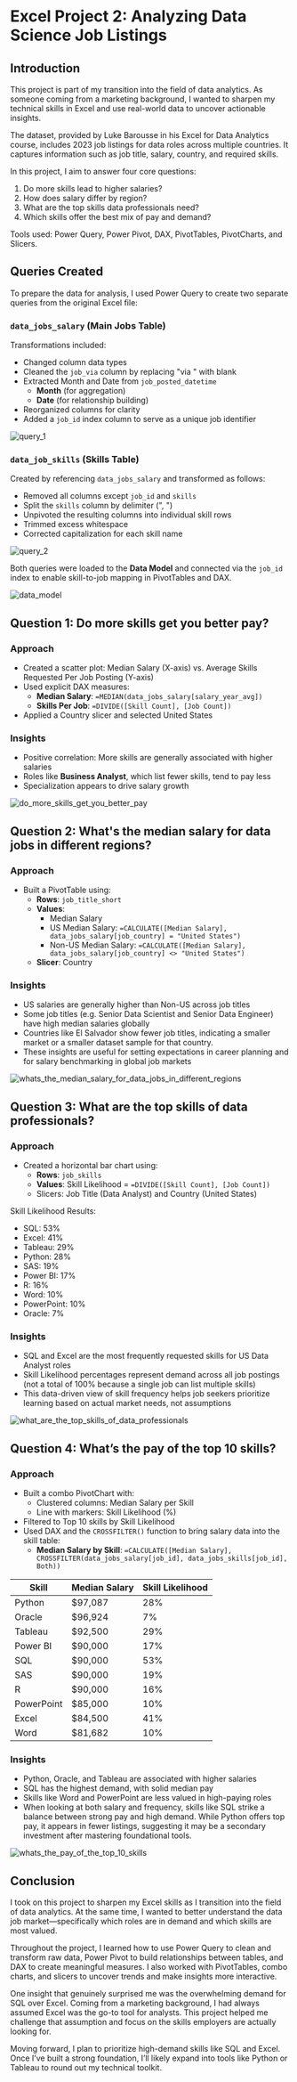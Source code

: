 # Excel Project 2: Analyzing Data Science Job Listings

## Introduction

This project is part of my transition into the field of data analytics. As someone coming from a marketing background, I wanted to sharpen my technical skills in Excel and use real-world data to uncover actionable insights.

The dataset, provided by Luke Barousse in his Excel for Data Analytics course, includes 2023 job listings for data roles across multiple countries. It captures information such as job title, salary, country, and required skills.

In this project, I aim to answer four core questions:
1. Do more skills lead to higher salaries?
2. How does salary differ by region?
3. What are the top skills data professionals need?
4. Which skills offer the best mix of pay and demand?

Tools used: Power Query, Power Pivot, DAX, PivotTables, PivotCharts, and Slicers.

## Queries Created

To prepare the data for analysis, I used Power Query to create two separate queries from the original Excel file:

### `data_jobs_salary` (Main Jobs Table)

Transformations included:
* Changed column data types
* Cleaned the `job_via` column by replacing "via " with blank
* Extracted Month and Date from `job_posted_datetime`
  * **Month** (for aggregation)
  * **Date** (for relationship building)
* Reorganized columns for clarity
* Added a `job_id` index column to serve as a unique job identifier

![query_1](assets/Excel_Project_2_Query_1.png)

### `data_job_skills` (Skills Table)

Created by referencing `data_jobs_salary` and transformed as follows:
* Removed all columns except `job_id` and `skills`
* Split the `skills` column by delimiter (", ")
* Unpivoted the resulting columns into individual skill rows
* Trimmed excess whitespace
* Corrected capitalization for each skill name

![query_2](assets/Excel_Project_2_Query_2.png)

Both queries were loaded to the **Data Model** and connected via the `job_id` index to enable skill-to-job mapping in PivotTables and DAX.

![data_model](assets/Excel_Project_2_Data_Model_PowerPivot.png)

## Question 1: Do more skills get you better pay?

### Approach

* Created a scatter plot: Median Salary (X-axis) vs. Average Skills Requested Per Job Posting (Y-axis)
* Used explicit DAX measures:
  * **Median Salary**: `=MEDIAN(data_jobs_salary[salary_year_avg])`
  * **Skills Per Job**: `=DIVIDE([Skill Count], [Job Count])`
* Applied a Country slicer and selected United States

### Insights

* Positive correlation: More skills are generally associated with higher salaries
* Roles like **Business Analyst**, which list fewer skills, tend to pay less
* Specialization appears to drive salary growth

![do_more_skills_get_you_better_pay](assets/Excel_Project_2_do_more_skills_get_you_better_pay.png)

## Question 2: What's the median salary for data jobs in different regions?

### Approach

* Built a PivotTable using:
  * **Rows**: `job_title_short`
  * **Values**:
    * Median Salary
    * US Median Salary: `=CALCULATE([Median Salary], data_jobs_salary[job_country] = "United States")`
    * Non-US Median Salary: `=CALCULATE([Median Salary], data_jobs_salary[job_country] <> "United States")`
  * **Slicer**: Country

### Insights

* US salaries are generally higher than Non-US across job titles
* Some job titles (e.g. Senior Data Scientist and Senior Data Engineer) have high median salaries globally
* Countries like El Salvador show fewer job titles, indicating a smaller market or a smaller dataset sample for that country.
* These insights are useful for setting expectations in career planning and for salary benchmarking in global job markets

![whats_the_median_salary_for_data_jobs_in_different_regions](assets/Excel_Project_2_whats_the_median_salary_for_data_jobs_in_different_regions.png)

## Question 3: What are the top skills of data professionals?

### Approach

* Created a horizontal bar chart using:
  * **Rows**: `job_skills`
  * **Values**: Skill Likelihood = `=DIVIDE([Skill Count], [Job Count])`
  * Slicers: Job Title (Data Analyst) and Country (United States)

Skill Likelihood Results:
* SQL: 53%
* Excel: 41%
* Tableau: 29%
* Python: 28%
* SAS: 19%
* Power BI: 17%
* R: 16%
* Word: 10%
* PowerPoint: 10%
* Oracle: 7%

### Insights

* SQL and Excel are the most frequently requested skills for US Data Analyst roles
* Skill Likelihood percentages represent demand across all job postings (not a total of 100% because a single job can list multiple skills)
* This data-driven view of skill frequency helps job seekers prioritize learning based on actual market needs, not assumptions

![what_are_the_top_skills_of_data_professionals](assets/Excel_Project_2_what_are_the_top_skills_of_data_professionals.png)

## Question 4: What’s the pay of the top 10 skills?

### Approach

* Built a combo PivotChart with:
  * Clustered columns: Median Salary per Skill
  * Line with markers: Skill Likelihood (%)
* Filtered to Top 10 skills by Skill Likelihood
* Used DAX and the `CROSSFILTER()` function to bring salary data into the skill table:
  * **Median Salary by Skill**: `=CALCULATE([Median Salary], CROSSFILTER(data_jobs_salary[job_id], data_jobs_skills[job_id], Both))`

| Skill      | Median Salary | Skill Likelihood |
| ---------- | ------------- | ---------------- |
| Python     | \$97,087      | 28%              |
| Oracle     | \$96,924      | 7%               |
| Tableau    | \$92,500      | 29%              |
| Power BI   | \$90,000      | 17%              |
| SQL        | \$90,000      | 53%              |
| SAS        | \$90,000      | 19%              |
| R          | \$90,000      | 16%              |
| PowerPoint | \$85,000      | 10%              |
| Excel      | \$84,500      | 41%              |
| Word       | \$81,682      | 10%              |

### Insights

* Python, Oracle, and Tableau are associated with higher salaries
* SQL has the highest demand, with solid median pay
* Skills like Word and PowerPoint are less valued in high-paying roles
* When looking at both salary and frequency, skills like SQL strike a balance between strong pay and high demand. While Python offers top pay, it appears in fewer listings, suggesting it may be a secondary investment after mastering foundational tools.

![whats_the_pay_of_the_top_10_skills](assets/Excel_Project_2_whats_the_pay_of_the_top_10_skills.png)

## Conclusion

I took on this project to sharpen my Excel skills as I transition into the field of data analytics. At the same time, I wanted to better understand the data job market—specifically which roles are in demand and which skills are most valued.

Throughout the project, I learned how to use Power Query to clean and transform raw data, Power Pivot to build relationships between tables, and DAX to create meaningful measures. I also worked with PivotTables, combo charts, and slicers to uncover trends and make insights more interactive.

One insight that genuinely surprised me was the overwhelming demand for SQL over Excel. Coming from a marketing background, I had always assumed Excel was the go-to tool for analysts. This project helped me challenge that assumption and focus on the skills employers are actually looking for.

Moving forward, I plan to prioritize high-demand skills like SQL and Excel. Once I’ve built a strong foundation, I’ll likely expand into tools like Python or Tableau to round out my technical toolkit.
